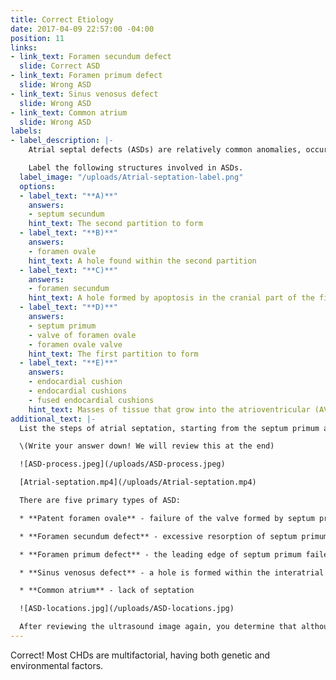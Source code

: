```yaml
---
title: Correct Etiology
date: 2017-04-09 22:57:00 -04:00
position: 11
links:
- link_text: Foramen secundum defect
  slide: Correct ASD
- link_text: Foramen primum defect
  slide: Wrong ASD
- link_text: Sinus venosus defect
  slide: Wrong ASD
- link_text: Common atrium
  slide: Wrong ASD
labels:
- label_description: |-
    Atrial septal defects (ASDs) are relatively common anomalies, occurring in approximately 10% of cardiac defects.

    Label the following structures involved in ASDs.
  label_image: "/uploads/Atrial-septation-label.png"
  options:
  - label_text: "**A)**"
    answers:
    - septum secundum
    hint_text: The second partition to form
  - label_text: "**B)**"
    answers:
    - foramen ovale
    hint_text: A hole found within the second partition
  - label_text: "**C)**"
    answers:
    - foramen secundum
    hint_text: A hole formed by apoptosis in the cranial part of the first partition
  - label_text: "**D)**"
    answers:
    - septum primum
    - valve of foramen ovale
    - foramen ovale valve
    hint_text: The first partition to form
  - label_text: "**E)**"
    answers:
    - endocardial cushion
    - endocardial cushions
    - fused endocardial cushions
    hint_text: Masses of tissue that grow into the atrioventricular (AV) canal
additional_text: |-
  List the steps of atrial septation, starting from the septum primum and ending with foramen ovale.

  \(Write your answer down! We will review this at the end)

  ![ASD-process.jpeg](/uploads/ASD-process.jpeg)

  [Atrial-septation.mp4](/uploads/Atrial-septation.mp4)

  There are five primary types of ASD:

  * **Patent foramen ovale** - failure of the valve formed by septum primum to completely fuse with the septum secundum after birth (or hypoplastic growth of the septum secundum leaves a foramen ovale too large to be covered by the normal-sized valve)

  * **Foramen secundum defect** - excessive resorption of septum primum when forming the foramen secundum may leave an inadequate valve to cover foramen ovale; defect is centrally-located within the interatrial septum

  * **Foramen primum defect** - the leading edge of septum primum failed to fuse with the endocardial cushions; defect is located low in the interatrial septum

  * **Sinus venosus defect** - a hole is formed within the interatrial septum cranial to foramen ovale caused by abnormal incorporation of the right horn of sinus venosus; defect is located cranial to foramen ovale

  * **Common atrium** - lack of septation

  ![ASD-locations.jpg](/uploads/ASD-locations.jpg)

  After reviewing the ultrasound image again, you determine that although a septum has formed, a  defect has developed in the middle of the interatrial septum. Which type of ASD do you suspect?
---
```


Correct! Most CHDs are multifactorial, having both genetic and environmental factors.